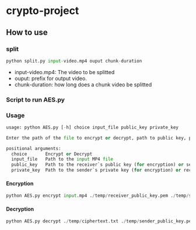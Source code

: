 # crypto-project

## How to use
### split
```python 
python split.py input-video.mp4 ouput chunk-duration
```

- input-video.mp4: The video to be splitted
- ouput: prefix for output video.
- chunk-duration: how long does a chunk video be splitted


### Script to run AES.py 
### Usage
```python 
usage: python AES.py [-h] choice input_file public_key private_key

Enter the path of the file to encrypt or decrypt, path to public key, path to private key

positional arguments:
  choice       Encrypt or Decrypt
  input_file   Path to the input MP4 file
  public_key   Path to the receiver`s public key (for encryption) or sender`s public key (for decryption)
  private_key  Path to the sender`s private key (for encryption) or receiver`s private key (for decryption)
```
#### Encryption
```python 
python AES.py encrypt input.mp4 ./temp/receiver_public_key.pem ./temp/sender_private_key.pem
```

#### Decryption
```python
python AES.py decrypt ./temp/ciphertext.txt ./temp/sender_public_key.pem ./temp/receiver_private_key.pem
```
